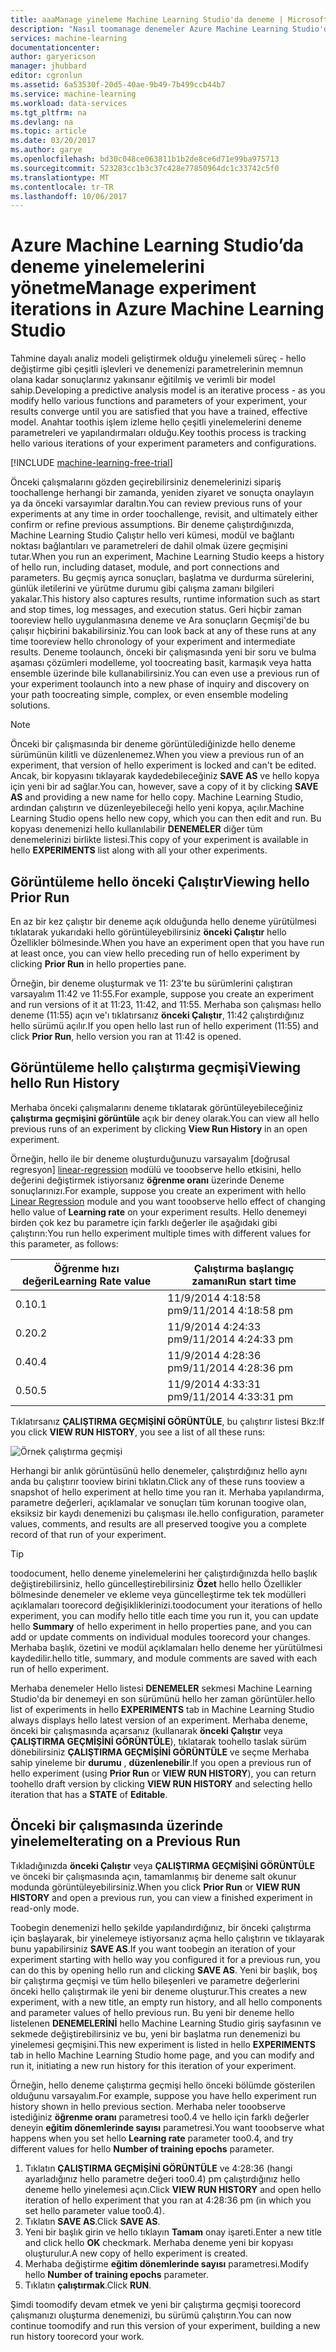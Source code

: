 ```yaml
---
title: aaaManage yineleme Machine Learning Studio'da deneme | Microsoft Docs
description: "Nasıl toomanage denemeler Azure Machine Learning Studio'da yineleme"
services: machine-learning
documentationcenter: 
author: garyericson
manager: jhubbard
editor: cgronlun
ms.assetid: 6a53530f-20d5-40ae-9b49-7b499ccb44b7
ms.service: machine-learning
ms.workload: data-services
ms.tgt_pltfrm: na
ms.devlang: na
ms.topic: article
ms.date: 03/20/2017
ms.author: garye
ms.openlocfilehash: bd30c048ce063811b1b2de8ce6d71e99ba975713
ms.sourcegitcommit: 523283cc1b3c37c428e77850964dc1c33742c5f0
ms.translationtype: MT
ms.contentlocale: tr-TR
ms.lasthandoff: 10/06/2017
---
```

# <a name="manage-experiment-iterations-in-azure-machine-learning-studio"></a><span data-ttu-id="bf80e-103">Azure Machine Learning Studio’da deneme yinelemelerini yönetme</span><span class="sxs-lookup"><span data-stu-id="bf80e-103">Manage experiment iterations in Azure Machine Learning Studio</span></span>
<span data-ttu-id="bf80e-104">Tahmine dayalı analiz modeli geliştirmek olduğu yinelemeli süreç - hello değiştirme gibi çeşitli işlevleri ve denemenizi parametrelerinin memnun olana kadar sonuçlarınız yakınsanır eğitilmiş ve verimli bir model sahip.</span><span class="sxs-lookup"><span data-stu-id="bf80e-104">Developing a predictive analysis model is an iterative process - as you modify hello various functions and parameters of your experiment, your results converge until you are satisfied that you have a trained, effective model.</span></span> <span data-ttu-id="bf80e-105">Anahtar toothis işlem izleme hello çeşitli yinelemelerini deneme parametreleri ve yapılandırmaları olduğu.</span><span class="sxs-lookup"><span data-stu-id="bf80e-105">Key toothis process is tracking hello various iterations of your experiment parameters and configurations.</span></span>

[!INCLUDE [machine-learning-free-trial](../../includes/machine-learning-free-trial.md)]

<span data-ttu-id="bf80e-106">Önceki çalışmalarını gözden geçirebilirsiniz denemelerinizi sipariş toochallenge herhangi bir zamanda, yeniden ziyaret ve sonuçta onaylayın ya da önceki varsayımlar daraltın.</span><span class="sxs-lookup"><span data-stu-id="bf80e-106">You can review previous runs of your experiments at any time in order toochallenge, revisit, and ultimately either confirm or refine previous assumptions.</span></span> <span data-ttu-id="bf80e-107">Bir deneme çalıştırdığınızda, Machine Learning Studio Çalıştır hello veri kümesi, modül ve bağlantı noktası bağlantıları ve parametreleri de dahil olmak üzere geçmişini tutar.</span><span class="sxs-lookup"><span data-stu-id="bf80e-107">When you run an experiment, Machine Learning Studio keeps a history of hello run, including dataset, module, and port connections and parameters.</span></span> <span data-ttu-id="bf80e-108">Bu geçmiş ayrıca sonuçları, başlatma ve durdurma sürelerini, günlük iletilerini ve yürütme durumu gibi çalışma zamanı bilgileri yakalar.</span><span class="sxs-lookup"><span data-stu-id="bf80e-108">This history also captures results, runtime information such as start and stop times, log messages, and execution status.</span></span> <span data-ttu-id="bf80e-109">Geri hiçbir zaman tooreview hello uygulanmasına deneme ve Ara sonuçların Geçmişi'de bu çalışır hiçbirini bakabilirsiniz.</span><span class="sxs-lookup"><span data-stu-id="bf80e-109">You can look back at any of these runs at any time tooreview hello chronology of your experiment and intermediate results.</span></span> <span data-ttu-id="bf80e-110">Deneme toolaunch, önceki bir çalışmasında yeni bir soru ve bulma aşaması çözümleri modelleme, yol toocreating basit, karmaşık veya hatta ensemble üzerinde bile kullanabilirsiniz.</span><span class="sxs-lookup"><span data-stu-id="bf80e-110">You can even use a previous run of your experiment toolaunch into a new phase of inquiry and discovery on your path toocreating simple, complex, or even ensemble modeling solutions.</span></span>

> [!NOTE]
> <span data-ttu-id="bf80e-111">Önceki bir çalışmasında bir deneme görüntülediğinizde hello deneme sürümünün kilitli ve düzenlenemez.</span><span class="sxs-lookup"><span data-stu-id="bf80e-111">When you view a previous run of an experiment, that version of hello experiment is locked and can't be edited.</span></span> <span data-ttu-id="bf80e-112">Ancak, bir kopyasını tıklayarak kaydedebileceğiniz **SAVE AS** ve hello kopya için yeni bir ad sağlar.</span><span class="sxs-lookup"><span data-stu-id="bf80e-112">You can, however, save a copy of it by clicking **SAVE AS** and providing a new name for hello copy.</span></span> <span data-ttu-id="bf80e-113">Machine Learning Studio, ardından çalıştırın ve düzenleyebileceği hello yeni kopya, açılır.</span><span class="sxs-lookup"><span data-stu-id="bf80e-113">Machine Learning Studio opens hello new copy, which you can then edit and run.</span></span> <span data-ttu-id="bf80e-114">Bu kopyası denemenizi hello kullanılabilir **DENEMELER** diğer tüm denemelerinizi birlikte listesi.</span><span class="sxs-lookup"><span data-stu-id="bf80e-114">This copy of your experiment is available in hello **EXPERIMENTS** list along with all your other experiments.</span></span>
> 
> 

## <a name="viewing-hello-prior-run"></a><span data-ttu-id="bf80e-115">Görüntüleme hello önceki Çalıştır</span><span class="sxs-lookup"><span data-stu-id="bf80e-115">Viewing hello Prior Run</span></span>
<span data-ttu-id="bf80e-116">En az bir kez çalıştır bir deneme açık olduğunda hello deneme yürütülmesi tıklatarak yukarıdaki hello görüntüleyebilirsiniz **önceki Çalıştır** hello Özellikler bölmesinde.</span><span class="sxs-lookup"><span data-stu-id="bf80e-116">When you have an experiment open that you have run at least once, you can view hello preceding run of hello experiment by clicking **Prior Run** in hello properties pane.</span></span>

<span data-ttu-id="bf80e-117">Örneğin, bir deneme oluşturmak ve 11: 23'te bu sürümlerini çalıştıran varsayalım 11:42 ve 11:55.</span><span class="sxs-lookup"><span data-stu-id="bf80e-117">For example, suppose you create an experiment and run versions of it at 11:23, 11:42, and 11:55.</span></span> <span data-ttu-id="bf80e-118">Merhaba son çalışması hello deneme (11:55) açın ve'ı tıklatırsanız **önceki Çalıştır**, 11:42 çalıştırdığınız hello sürümü açılır.</span><span class="sxs-lookup"><span data-stu-id="bf80e-118">If you open hello last run of hello experiment (11:55) and click **Prior Run**, hello version you ran at 11:42 is opened.</span></span>

## <a name="viewing-hello-run-history"></a><span data-ttu-id="bf80e-119">Görüntüleme hello çalıştırma geçmişi</span><span class="sxs-lookup"><span data-stu-id="bf80e-119">Viewing hello Run History</span></span>
<span data-ttu-id="bf80e-120">Merhaba önceki çalışmalarını deneme tıklatarak görüntüleyebileceğiniz **çalıştırma geçmişini görüntüle** açık bir deney olarak.</span><span class="sxs-lookup"><span data-stu-id="bf80e-120">You can view all hello previous runs of an experiment by clicking **View Run History** in an open experiment.</span></span>

<span data-ttu-id="bf80e-121">Örneğin, hello ile bir deneme oluşturduğunuzu varsayalım [doğrusal regresyon] [ linear-regression] modülü ve tooobserve hello etkisini, hello değerini değiştirmek istiyorsanız **öğrenme oranı** üzerinde Deneme sonuçlarınızı.</span><span class="sxs-lookup"><span data-stu-id="bf80e-121">For example, suppose you create an experiment with hello [Linear Regression][linear-regression] module and you want tooobserve hello effect of changing hello value of **Learning rate** on your experiment results.</span></span> <span data-ttu-id="bf80e-122">Hello denemeyi birden çok kez bu parametre için farklı değerler ile aşağıdaki gibi çalıştırın:</span><span class="sxs-lookup"><span data-stu-id="bf80e-122">You run hello experiment multiple times with different values for this parameter, as follows:</span></span>

| <span data-ttu-id="bf80e-123">Öğrenme hızı değeri</span><span class="sxs-lookup"><span data-stu-id="bf80e-123">Learning Rate value</span></span> | <span data-ttu-id="bf80e-124">Çalıştırma başlangıç zamanı</span><span class="sxs-lookup"><span data-stu-id="bf80e-124">Run start time</span></span> |
| --- | --- |
| <span data-ttu-id="bf80e-125">0.1</span><span class="sxs-lookup"><span data-stu-id="bf80e-125">0.1</span></span> |<span data-ttu-id="bf80e-126">11/9/2014 4:18:58 pm</span><span class="sxs-lookup"><span data-stu-id="bf80e-126">9/11/2014 4:18:58 pm</span></span> |
| <span data-ttu-id="bf80e-127">0.2</span><span class="sxs-lookup"><span data-stu-id="bf80e-127">0.2</span></span> |<span data-ttu-id="bf80e-128">11/9/2014 4:24:33 pm</span><span class="sxs-lookup"><span data-stu-id="bf80e-128">9/11/2014 4:24:33 pm</span></span> |
| <span data-ttu-id="bf80e-129">0.4</span><span class="sxs-lookup"><span data-stu-id="bf80e-129">0.4</span></span> |<span data-ttu-id="bf80e-130">11/9/2014 4:28:36 pm</span><span class="sxs-lookup"><span data-stu-id="bf80e-130">9/11/2014 4:28:36 pm</span></span> |
| <span data-ttu-id="bf80e-131">0.5</span><span class="sxs-lookup"><span data-stu-id="bf80e-131">0.5</span></span> |<span data-ttu-id="bf80e-132">11/9/2014 4:33:31 pm</span><span class="sxs-lookup"><span data-stu-id="bf80e-132">9/11/2014 4:33:31 pm</span></span> |

<span data-ttu-id="bf80e-133">Tıklatırsanız **ÇALIŞTIRMA GEÇMİŞİNİ GÖRÜNTÜLE**, bu çalıştırır listesi Bkz:</span><span class="sxs-lookup"><span data-stu-id="bf80e-133">If you click **VIEW RUN HISTORY**, you see a list of all these runs:</span></span>

![Örnek çalıştırma geçmişi][runhistory]

<span data-ttu-id="bf80e-135">Herhangi bir anlık görüntüsünü hello denemeler, çalıştırdığınız hello aynı anda bu çalıştırır tooview birini tıklatın.</span><span class="sxs-lookup"><span data-stu-id="bf80e-135">Click any of these runs tooview a snapshot of hello experiment at hello time you ran it.</span></span> <span data-ttu-id="bf80e-136">Merhaba yapılandırma, parametre değerleri, açıklamalar ve sonuçları tüm korunan toogive olan, eksiksiz bir kaydı denemenizi bu çalışması ile.</span><span class="sxs-lookup"><span data-stu-id="bf80e-136">hello configuration, parameter values, comments, and results are all preserved toogive you a complete record of that run of your experiment.</span></span>

> [!TIP]
> <span data-ttu-id="bf80e-137">toodocument, hello deneme yinelemelerini her çalıştırdığınızda hello başlık değiştirebilirsiniz, hello güncelleştirebilirsiniz **Özet** hello hello Özellikler bölmesinde denemeler ve ekleme veya güncelleştirme tek tek modülleri açıklamaları toorecord değişikliklerinizi.</span><span class="sxs-lookup"><span data-stu-id="bf80e-137">toodocument your iterations of hello experiment, you can modify hello title each time you run it, you can update hello **Summary** of hello experiment in hello properties pane, and you can add or update comments on individual modules toorecord your changes.</span></span> <span data-ttu-id="bf80e-138">Merhaba başlık, özetini ve modül açıklamaları hello deneme her yürütülmesi kaydedilir.</span><span class="sxs-lookup"><span data-stu-id="bf80e-138">hello title, summary, and module comments are saved with each run of hello experiment.</span></span>
> 
> 

<span data-ttu-id="bf80e-139">Merhaba denemeler Hello listesi **DENEMELER** sekmesi Machine Learning Studio'da bir denemeyi en son sürümünü hello her zaman görüntüler.</span><span class="sxs-lookup"><span data-stu-id="bf80e-139">hello list of experiments in hello **EXPERIMENTS** tab in Machine Learning Studio always displays hello latest version of an experiment.</span></span> <span data-ttu-id="bf80e-140">Merhaba deneme, önceki bir çalışmasında açarsanız (kullanarak **önceki Çalıştır** veya **ÇALIŞTIRMA GEÇMİŞİNİ GÖRÜNTÜLE**), tıklatarak toohello taslak sürüm dönebilirsiniz **ÇALIŞTIRMA GEÇMİŞİNİ GÖRÜNTÜLE** ve seçme Merhaba sahip yineleme bir **durumu** , **düzenlenebilir**.</span><span class="sxs-lookup"><span data-stu-id="bf80e-140">If you open a previous run of hello experiment (using **Prior Run** or **VIEW RUN HISTORY**), you can return toohello draft version by clicking **VIEW RUN HISTORY** and selecting hello iteration that has a **STATE** of **Editable**.</span></span>

## <a name="iterating-on-a-previous-run"></a><span data-ttu-id="bf80e-141">Önceki bir çalışmasında üzerinde yineleme</span><span class="sxs-lookup"><span data-stu-id="bf80e-141">Iterating on a Previous Run</span></span>
<span data-ttu-id="bf80e-142">Tıkladığınızda **önceki Çalıştır** veya **ÇALIŞTIRMA GEÇMİŞİNİ GÖRÜNTÜLE** ve önceki bir çalışmasında açın, tamamlanmış bir deneme salt okunur modunda görüntüleyebilirsiniz.</span><span class="sxs-lookup"><span data-stu-id="bf80e-142">When you click **Prior Run** or **VIEW RUN HISTORY** and open a previous run, you can view a finished experiment in read-only mode.</span></span>

<span data-ttu-id="bf80e-143">Toobegin denemenizi hello şekilde yapılandırdığınız, bir önceki çalıştırma için başlayarak, bir yinelemeye istiyorsanız açma hello çalıştırın ve tıklayarak bunu yapabilirsiniz **SAVE AS**.</span><span class="sxs-lookup"><span data-stu-id="bf80e-143">If you want toobegin an iteration of your experiment starting with hello way you configured it for a previous run, you can do this by opening hello run and clicking **SAVE AS**.</span></span> <span data-ttu-id="bf80e-144">Yeni bir başlık, boş bir çalıştırma geçmişi ve tüm hello bileşenleri ve parametre değerlerini önceki hello çalıştırmak ile yeni bir deneme oluşturur.</span><span class="sxs-lookup"><span data-stu-id="bf80e-144">This creates a new experiment, with a new title, an empty run history, and all hello components and parameter values of hello previous run.</span></span> <span data-ttu-id="bf80e-145">Bu yeni bir deneme hello listelenen **DENEMELERİNİ** hello Machine Learning Studio giriş sayfasının ve sekmede değiştirebilirsiniz ve bu, yeni bir başlatma run denemenizi bu yinelemesi geçmişini.</span><span class="sxs-lookup"><span data-stu-id="bf80e-145">This new experiment is listed in hello **EXPERIMENTS** tab in hello Machine Learning Studio home page, and you can modify and run it, initiating a new run history for this iteration of your experiment.</span></span> 

<span data-ttu-id="bf80e-146">Örneğin, hello deneme çalıştırma geçmişi hello önceki bölümde gösterilen olduğunu varsayalım.</span><span class="sxs-lookup"><span data-stu-id="bf80e-146">For example, suppose you have hello experiment run history shown in hello previous section.</span></span> <span data-ttu-id="bf80e-147">Merhaba neler tooobserve istediğiniz **öğrenme oranı** parametresi too0.4 ve hello için farklı değerler deneyin **eğitim dönemlerinde sayısı** parametresi.</span><span class="sxs-lookup"><span data-stu-id="bf80e-147">You want tooobserve what happens when you set hello **Learning rate** parameter too0.4, and try different values for hello **Number of training epochs** parameter.</span></span>

1. <span data-ttu-id="bf80e-148">Tıklatın **ÇALIŞTIRMA GEÇMİŞİNİ GÖRÜNTÜLE** ve 4:28:36 (hangi ayarladığınız hello parametre değeri too0.4) pm çalıştırdığınız hello deneme hello yinelemesi açın.</span><span class="sxs-lookup"><span data-stu-id="bf80e-148">Click **VIEW RUN HISTORY** and open hello iteration of hello experiment that you ran at 4:28:36 pm (in which you set hello parameter value too0.4).</span></span>
2. <span data-ttu-id="bf80e-149">Tıklatın **SAVE AS**.</span><span class="sxs-lookup"><span data-stu-id="bf80e-149">Click **SAVE AS**.</span></span>
3. <span data-ttu-id="bf80e-150">Yeni bir başlık girin ve hello tıklayın **Tamam** onay işareti.</span><span class="sxs-lookup"><span data-stu-id="bf80e-150">Enter a new title and click hello **OK** checkmark.</span></span> <span data-ttu-id="bf80e-151">Merhaba deneme yeni bir kopyası oluşturulur.</span><span class="sxs-lookup"><span data-stu-id="bf80e-151">A new copy of hello experiment is created.</span></span>
4. <span data-ttu-id="bf80e-152">Merhaba değiştirme **eğitim dönemlerinde sayısı** parametresi.</span><span class="sxs-lookup"><span data-stu-id="bf80e-152">Modify hello **Number of training epochs** parameter.</span></span>
5. <span data-ttu-id="bf80e-153">Tıklatın **çalıştırmak**.</span><span class="sxs-lookup"><span data-stu-id="bf80e-153">Click **RUN**.</span></span>

<span data-ttu-id="bf80e-154">Şimdi toomodify devam etmek ve yeni bir çalıştırma geçmişi toorecord çalışmanızı oluşturma denemenizi, bu sürümü çalıştırın.</span><span class="sxs-lookup"><span data-stu-id="bf80e-154">You can now continue toomodify and run this version of your experiment, building a new run history toorecord your work.</span></span>

<!-- Images -->
[runhistory]:./media/machine-learning-manage-experiment-iterations/viewrunhistory.jpg


<!-- Module References -->
[linear-regression]: https://msdn.microsoft.com/library/azure/31960a6f-789b-4cf7-88d6-2e1152c0bd1a/
